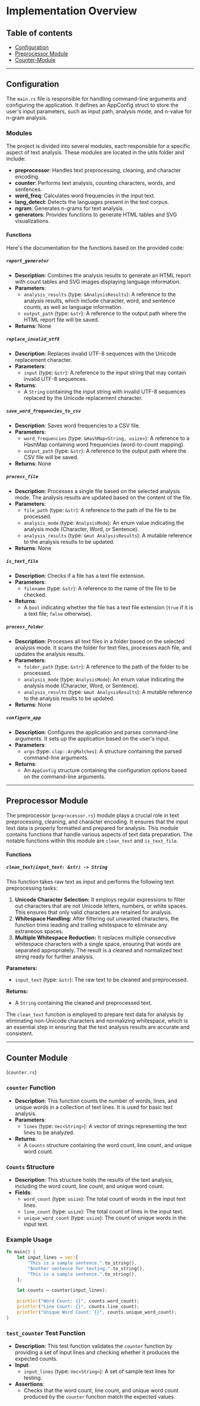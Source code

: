 # Implementation Overview

## Table of contents

- [Configuration](#Configuration)
- [Preprocessor Module](#Preprocessor-Module)
- [Counter-Module](#Counter-Module)

---

## Configuration 
The ```main.rs``` file is responsible for handling command-line arguments and configuring the application. 
It defines an AppConfig struct to store the user's input parameters, such as input path, analysis mode, and n-value for n-gram analysis.

### Modules
The project is divided into several modules, each responsible for a specific aspect of text analysis. 
These modules are located in the utils folder and include:
- **preprocessor**: Handles text preprocessing, cleaning, and character encoding.
- **counter**: Performs text analysis, counting characters, words, and sentences.
- **word_freq**: Calculates word frequencies in the input text.
- **lang_detect**: Detects the languages present in the text corpus.
- **ngram**: Generates n-grams for text analysis.
- **generators**: Provides functions to generate HTML tables and SVG visualizations.

#### Functions
Here's the documentation for the functions based on the provided code:

##### `report_generator`
- **Description**: Combines the analysis results to generate an HTML report with count tables and SVG images displaying language information.
- **Parameters**:
  - `analysis_results` (type: `&AnalysisResults`): A reference to the analysis results, which include character, word, and sentence counts, as well as language information.
  - `output_path` (type: `&str`): A reference to the output path where the HTML report file will be saved.
- **Returns**: None

##### `replace_invalid_utf8`
- **Description**: Replaces invalid UTF-8 sequences with the Unicode replacement character.
- **Parameters**:
  - `input` (type: `&str`): A reference to the input string that may contain invalid UTF-8 sequences.
- **Returns**:
  - A `String` containing the input string with invalid UTF-8 sequences replaced by the Unicode replacement character.

##### `save_word_frequencies_to_csv`
- **Description**: Saves word frequencies to a CSV file.
- **Parameters**:
  - `word_frequencies` (type: `&HashMap<String, usize>`): A reference to a HashMap containing word frequencies (word-to-count mapping).
  - `output_path` (type: `&str`): A reference to the output path where the CSV file will be saved.
- **Returns**: None

##### `process_file`
- **Description**: Processes a single file based on the selected analysis mode. The analysis results are updated based on the content of the file.
- **Parameters**:
  - `file_path` (type: `&str`): A reference to the path of the file to be processed.
  - `analysis_mode` (type: `AnalysisMode`): An enum value indicating the analysis mode (Character, Word, or Sentence).
  - `analysis_results` (type: `&mut AnalysisResults`): A mutable reference to the analysis results to be updated.
- **Returns**: None

##### `is_text_file`
- **Description**: Checks if a file has a text file extension.
- **Parameters**:
  - `filename` (type: `&str`): A reference to the name of the file to be checked.
- **Returns**:
  - A `bool` indicating whether the file has a text file extension (`true` if it is a text file; `false` otherwise).

##### `process_folder`
- **Description**: Processes all text files in a folder based on the selected analysis mode. It scans the folder for text files, processes each file, and updates the analysis results.
- **Parameters**:
  - `folder_path` (type: `&str`): A reference to the path of the folder to be processed.
  - `analysis_mode` (type: `AnalysisMode`): An enum value indicating the analysis mode (Character, Word, or Sentence).
  - `analysis_results` (type: `&mut AnalysisResults`): A mutable reference to the analysis results to be updated.
- **Returns**: None

##### `configure_app`
- **Description**: Configures the application and parses command-line arguments. It sets up the application based on the user's input.
- **Parameters**:
  - `args` (type: `clap::ArgMatches`): A structure containing the parsed command-line arguments.
- **Returns**:
  - An `AppConfig` structure containing the configuration options based on the command-line arguments.

--- 

## Preprocessor Module 
The preprocessor (```preprocessor.rs```) module plays a crucial role in text preprocessing, cleaning, and character encoding. It ensures that the input text data is properly formatted and prepared for analysis. This module contains functions that handle various aspects of text data preparation. The notable functions within this module are `clean_text` and `is_text_file`.

#### Functions
##### `clean_text(input_text: &str) -> String`

This function takes raw text as input and performs the following text preprocessing tasks:
1. **Unicode Character Selection:** It employs regular expressions to filter out characters that are not Unicode letters, numbers, or white spaces. This ensures that only valid characters are retained for analysis.
2. **Whitespace Handling:** After filtering out unwanted characters, the function trims leading and trailing whitespace to eliminate any extraneous spaces.
3. **Multiple Whitespace Reduction:** It replaces multiple consecutive whitespace characters with a single space, ensuring that words are separated appropriately.
The result is a cleaned and normalized text string ready for further analysis.

**Parameters:**

- `input_text` (type: `&str`): The raw text to be cleaned and preprocessed.

**Returns:**

- A `String` containing the cleaned and preprocessed text.

The `clean_text` function is employed to prepare text data for analysis by eliminating non-Unicode characters and normalizing whitespace, which is an essential step in ensuring that the text analysis results are accurate and consistent.

--- 
## Counter Module 
(```counter.rs```)
### `counter` Function
- **Description**: This function counts the number of words, lines, and unique words in a collection of text lines. It is used for basic text analysis.
- **Parameters**:
  - `lines` (type: `Vec<String>`): A vector of strings representing the text lines to be analyzed.
- **Returns**:
  - A `Counts` structure containing the word count, line count, and unique word count.

### `Counts` Structure
- **Description**: This structure holds the results of the text analysis, including the word count, line count, and unique word count.
- **Fields**:
  - `word_count` (type: `usize`): The total count of words in the input text lines.
  - `line_count` (type: `usize`): The total count of lines in the input text.
  - `unique_word_count` (type: `usize`): The count of unique words in the input text.

### Example Usage
```rust
fn main() {
    let input_lines = vec![
        "This is a sample sentence.".to_string(),
        "Another sentence for testing.".to_string(),
        "This is a sample sentence.".to_string(),
    ];

    let counts = counter(input_lines);

    println!("Word Count: {}", counts.word_count);
    println!("Line Count: {}", counts.line_count);
    println!("Unique Word Count: {}", counts.unique_word_count);
}
```

### `test_counter` Test Function
- **Description**: This test function validates the `counter` function by providing a set of input lines and checking whether it produces the expected counts.
- **Input**:
  - `input_lines` (type: `Vec<String>`): A set of sample text lines for testing.
- **Assertions**:
  - Checks that the word count, line count, and unique word count produced by the `counter` function match the expected values.
